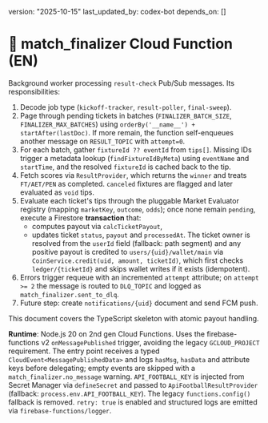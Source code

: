 version: "2025-10-15"
last_updated_by: codex-bot
depends_on: []

# 🧮 match_finalizer Cloud Function (EN)

Background worker processing `result-check` Pub/Sub messages. Its responsibilities:

1. Decode job type (`kickoff-tracker`, `result-poller`, `final-sweep`).
2. Page through pending tickets in batches (`FINALIZER_BATCH_SIZE`, `FINALIZER_MAX_BATCHES`) using `orderBy('__name__') + startAfter(lastDoc)`. If more remain, the function self-enqueues another message on `RESULT_TOPIC` with `attempt=0`.
3. For each batch, gather `fixtureId ?? eventId` from `tips[]`. Missing IDs trigger a metadata lookup (`findFixtureIdByMeta`) using `eventName` and `startTime`, and the resolved `fixtureId` is cached back to the tip.
4. Fetch scores via `ResultProvider`, which returns the `winner` and treats `FT/AET/PEN` as completed. `canceled` fixtures are flagged and later evaluated as `void` tips.
5. Evaluate each ticket's tips through the pluggable Market Evaluator registry (mapping `marketKey`, `outcome`, `odds`); once none remain `pending`, execute a Firestore **transaction** that:
   - computes payout via `calcTicketPayout`,
   - updates ticket `status`, `payout` and `processedAt`.
   The ticket owner is resolved from the `userId` field (fallback: path segment) and any positive payout is credited to `users/{uid}/wallet/main` via `CoinService.credit(uid, amount, ticketId)`, which first checks `ledger/{ticketId}` and skips wallet writes if it exists (idempotent).
6. Errors trigger requeue with an incremented `attempt` attribute; on `attempt >= 2` the message is routed to `DLQ_TOPIC` and logged as `match_finalizer.sent_to_dlq`.
7. Future step: create `notifications/{uid}` document and send FCM push.

This document covers the TypeScript skeleton with atomic payout handling.

**Runtime**: Node.js 20 on 2nd gen Cloud Functions.
Uses the firebase-functions v2 `onMessagePublished` trigger, avoiding the legacy `GCLOUD_PROJECT` requirement.
The entry point receives a typed `CloudEvent<MessagePublishedData>` and logs `hasMsg`, `hasData` and attribute keys before delegating; empty events are skipped with a `match_finalizer.no_message` warning.
`API_FOOTBALL_KEY` is injected from Secret Manager via `defineSecret` and passed to `ApiFootballResultProvider` (fallback: `process.env.API_FOOTBALL_KEY`). The legacy `functions.config()` fallback is removed.
`retry: true` is enabled and structured logs are emitted via `firebase-functions/logger`.
